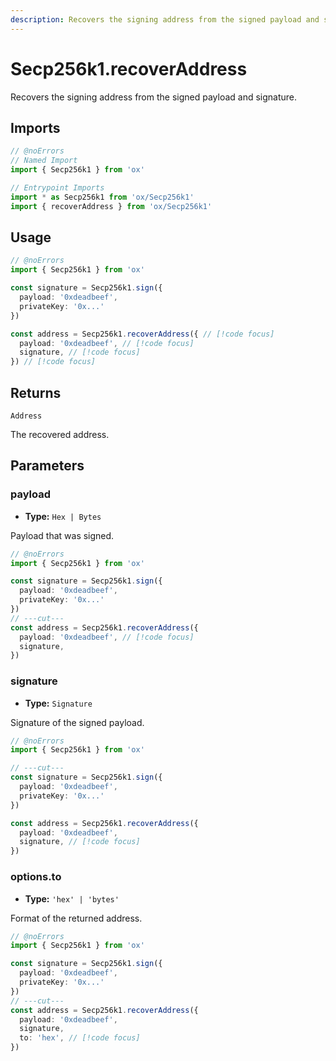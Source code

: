 ```yaml
---
description: Recovers the signing address from the signed payload and signature.
---
```


# Secp256k1.recoverAddress

Recovers the signing address from the signed payload and signature.

## Imports

```ts twoslash
// @noErrors
// Named Import
import { Secp256k1 } from 'ox'

// Entrypoint Imports
import * as Secp256k1 from 'ox/Secp256k1'
import { recoverAddress } from 'ox/Secp256k1'
```

## Usage

```ts twoslash
// @noErrors
import { Secp256k1 } from 'ox'

const signature = Secp256k1.sign({ 
  payload: '0xdeadbeef', 
  privateKey: '0x...' 
})

const address = Secp256k1.recoverAddress({ // [!code focus]
  payload: '0xdeadbeef', // [!code focus]
  signature, // [!code focus]
}) // [!code focus]
```

## Returns

`Address`

The recovered address.

## Parameters

### payload

- **Type:** `Hex | Bytes`

Payload that was signed.

```ts twoslash
// @noErrors
import { Secp256k1 } from 'ox'

const signature = Secp256k1.sign({ 
  payload: '0xdeadbeef', 
  privateKey: '0x...' 
})
// ---cut---
const address = Secp256k1.recoverAddress({
  payload: '0xdeadbeef', // [!code focus]
  signature,
})
```

### signature

- **Type:** `Signature`

Signature of the signed payload.

```ts twoslash
// @noErrors
import { Secp256k1 } from 'ox'

// ---cut---
const signature = Secp256k1.sign({ 
  payload: '0xdeadbeef', 
  privateKey: '0x...' 
})

const address = Secp256k1.recoverAddress({
  payload: '0xdeadbeef',
  signature, // [!code focus]
})
```

### options.to

- **Type:** `'hex' | 'bytes'`

Format of the returned address.

```ts twoslash
// @noErrors
import { Secp256k1 } from 'ox'

const signature = Secp256k1.sign({ 
  payload: '0xdeadbeef', 
  privateKey: '0x...' 
})
// ---cut---
const address = Secp256k1.recoverAddress({
  payload: '0xdeadbeef',
  signature,
  to: 'hex', // [!code focus]
})
```